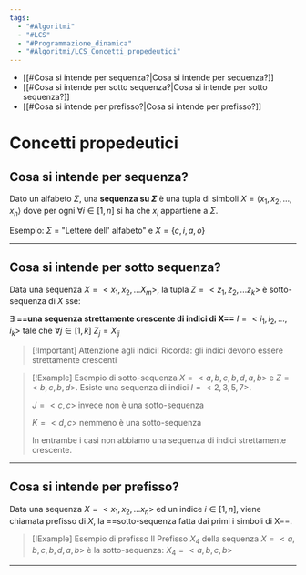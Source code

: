 ```yaml
---
tags:
  - "#Algoritmi"
  - "#LCS"
  - "#Programmazione_dinamica"
  - "#Algoritmi/LCS_Concetti_propedeutici"
---
```

- [[#Cosa si intende per sequenza?|Cosa si intende per sequenza?]]
- [[#Cosa si intende per sotto sequenza?|Cosa si intende per sotto sequenza?]]
- [[#Cosa si intende per prefisso?|Cosa si intende per prefisso?]]

# Concetti propedeutici

## Cosa si intende per sequenza?

Dato un alfabeto $\Sigma$, una **sequenza su $\Sigma$** è una tupla di simboli $X = \langle x_1, x_2, \ldots, x_n \rangle$ dove per ogni $\forall i \in[1,n]$ si ha che $x_i$ appartiene a $\Sigma$.

Esempio: $\Sigma$ = "Lettere dell' alfabeto" e $X = \{c, i ,a, o\}$

***

## Cosa si intende per sotto sequenza?

Data una sequenza $X=<x_1,x_2, ... X_m>$, la tupla $Z=<z_1,z_2,...z_k>$ è sotto-sequenza di $X$ sse:

$\exists$ **==una sequenza strettamente crescente di indici di X==** $I = <i_1, i_2, ..., i_k>$ tale che $\forall j \in [1,k]$ $Z_j=X_{ij}$

> [!Important] Attenzione agli indici!
> Ricorda: gli indici devono essere strettamente crescenti


> [!Example] Esempio di sotto-sequenza
> $X=<a, b, c, b, d, a, b>$ e $Z=<b, c, b, d>$. Esiste una sequenza di indici $I=<2,3,5,7>$.
> 
> $J=<c, c>$ invece non è una sotto-sequenza
>  
> $K=<d, c>$ nemmeno è una sotto-sequenza
> 
> In entrambe i casi non abbiamo una sequenza di indici  strettamente crescente.

***

## Cosa si intende per prefisso?

Data una sequenza $X = <x_1, x_2, ... x_n>$ ed un indice $i\in[1,n]$, viene chiamata prefisso di $X$, la ==sotto-sequenza fatta dai primi i simboli di X==. 

> [!Example] Esempio di prefisso
> Il Prefisso $X_4$ della sequenza $X=<a,b,c,b,d,a,b>$ è la sotto-sequenza: $X_4=<a,b,c,b>$

***
